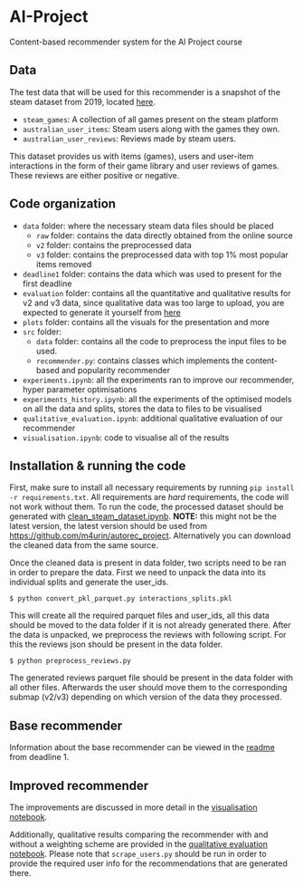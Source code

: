 # AI-Project
Content-based recommender system for the AI Project course

## Data
The test data that will be used for this recommender is a snapshot of the steam dataset from 2019, located [here](http://deepx.ucsd.edu/public/jmcauley/steam/). 
* `steam_games`: A collection of all games present on the steam platform
* `australian_user_items`: Steam users along with the games they own.
* `australian_user_reviews`: Reviews made by steam users.

This dataset provides us with items (games), users and user-item interactions in the form of their game library and user reviews of games. These reviews are either positive or negative. 

## Code organization
* `data` folder: where the necessary steam data files should be placed
    - `raw` folder: contains the data directly obtained from the online source
    - `v2` folder: contains the preprocessed data
    - `v3` folder: contains the preprocessed data with top 1% most popular items removed
* `deadline1` folder: contains the data which was used to present for the first deadline
* `evaluation` folder: contains all the quantitative and qualitative results for v2 and v3 data, since qualitative data was too large to upload, you are expected to generate it yourself from [here](./experiments_history.ipynb)
* `plots` folder: contains all the visuals for the presentation and more
* `src` folder:
    - `data` folder: contains all the code to preprocess the input files to be used.
    - `recommender.py`: contains classes which implements the content-based and popularity recommender
* `experiments.ipynb`: all the experiments ran to improve our recommender, hyper parameter optimisations
* `experiments_history.ipynb`: all the experiments of the optimised models on all the data and splits, stores the data to files to be visualised
* `qualitative_evaluation.ipynb`: additional qualitative evaluation of our recommender
* `visualisation.ipynb`: code to visualise all of the results

## Installation & running the code
First, make sure to install all necessary requirements by running `pip install -r requirements.txt`. All requirements are *hard* requirements, the code will not work without them.
To run the code, the processed dataset should be generated with [clean_steam_dataset.ipynb](./src/data/clean_steam_dataset.ipynb). **NOTE:** this might not be the latest version, the latest version should be used from https://github.com/m4urin/autorec_project. Alternatively you can download the cleaned data from the same source.

Once the cleaned data is present in data folder, two scripts need to be ran in order to prepare the data. First we need to unpack the data into its individual splits and generate the user_ids.
```
$ python convert_pkl_parquet.py interactions_splits.pkl
```
This will create all the required parquet files and user_ids, all this data should be moved to the data folder if it is not already generated there. After the data is unpacked, we preprocess the reviews with following script. For this the reviews json should be present in the data folder.
```
$ python preprocess_reviews.py
```
The generated reviews parquet file should be present in the data folder with all other files. Afterwards the user should move them to the corresponding submap (v2/v3) depending on which version of the data they processed.

## Base recommender
Information about the base recommender can be viewed in the [readme](./deadline1/README.md) from deadline 1.

## Improved recommender
The improvements are discussed in more detail in the [visualisation notebook](./visualisation.ipynb).

Additionally, qualitative results comparing the recommender with and without a weighting scheme are provided in the [qualitative evaluation notebook](./qualitative_evaluation.ipynb). Please note that `scrape_users.py` should be run in order to provide the required user info for the recommendations that are generated there.